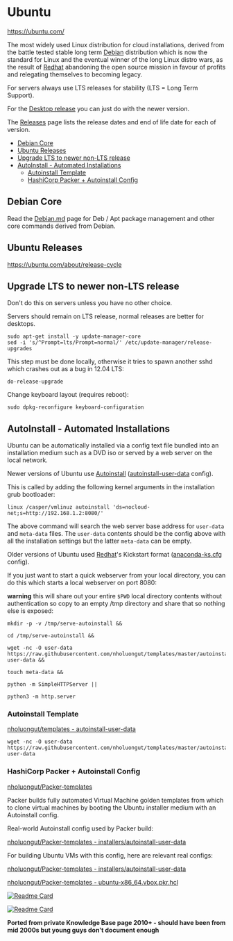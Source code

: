 # Ubuntu

<https://ubuntu.com/>

The most widely used Linux distribution for cloud installations, derived from the battle tested stable long term
[Debian](debian.md) distribution which is now the standard for Linux and the eventual winner of the long Linux distro
wars, as the result of [Redhat](redhat.md) abandoning the open source mission in favour of profits and relegating
themselves to becoming legacy.

For servers always use LTS releases for stability (LTS = Long Term Support).

For the [Desktop release](https://ubuntu.com/download/desktop) you can just do with the newer version.

The [Releases](https://wiki.ubuntu.com/Releases) page lists the release dates and end of life date for each of version.

<!-- INDEX_START -->

- [Debian Core](#debian-core)
- [Ubuntu Releases](#ubuntu-releases)
- [Upgrade LTS to newer non-LTS release](#upgrade-lts-to-newer-non-lts-release)
- [AutoInstall - Automated Installations](#autoinstall---automated-installations)
  - [Autoinstall Template](#autoinstall-template)
  - [HashiCorp Packer + Autoinstall Config](#hashicorp-packer--autoinstall-config)

<!-- INDEX_END -->

## Debian Core

Read the [Debian.md](debian.md) page for Deb / Apt package management and other core commands derived from Debian.

## Ubuntu Releases

<https://ubuntu.com/about/release-cycle>

## Upgrade LTS to newer non-LTS release

Don't do this on servers unless you have no other choice.

Servers should remain on LTS release, normal releases are better for desktops.

```shell
sudo apt-get install -y update-manager-core
sed -i 's/^Prompt=lts/Prompt=normal/' /etc/update-manager/release-upgrades
```

This step must be done locally, otherwise it tries to spawn another sshd which crashes out as a bug in 12.04 LTS:

```shell
do-release-upgrade
```

Change keyboard layout (requires reboot):

```shell
sudo dpkg-reconfigure keyboard-configuration
```

## AutoInstall - Automated Installations

Ubuntu can be automatically installed via a config text file bundled into an installation medium such as a DVD iso or
served by a web server on the local network.

Newer versions of Ubuntu use [Autoinstall](https://ubuntu.com/server/docs/install/autoinstall)
([autoinstall-user-data](https://github.com/nholuongut/Packer-templates/blob/master/installers/anaconda-ks.cfg) config).

This is called by adding the following kernel arguments in the installation grub bootloader:

```shell
linux /casper/vmlinuz autoinstall 'ds=nocloud-net;s=http://192.168.1.2:8080/'
```

The above command will search the web server base address for `user-data` and `meta-data` files.
The `user-data` contents should be the config above with all the installation settings
but the latter `meta-data` can be empty.

Older versions of Ubuntu used [Redhat](redhat.md)'s Kickstart format
([anaconda-ks.cfg](https://github.com/nholuongut/Packer-templates/blob/master/installers/anaconda-ks.cfg) config).

If you just want to start a quick webserver from your local directory, you can do this which starts a local webserver
on port 8080:

**warning** this will share out your entire `$PWD` local directory contents without authentication so copy to an empty
/tmp directory and share that so nothing else is exposed:

```shell
mkdir -p -v /tmp/serve-autoinstall &&

cd /tmp/serve-autoinstall &&

wget -nc -O user-data https://raw.githubusercontent.com/nholuongut/templates/master/autoinstall-user-data &&

touch meta-data &&

python -m SimpleHTTPServer ||

python3 -m http.server
```

### Autoinstall Template

[nholuongut/templates - autoinstall-user-data](https://github.com/nholuongut/templates/blob/master/autoinstall-user-data)

```shell
wget -nc -O user-data https://raw.githubusercontent.com/nholuongut/templates/master/autoinstall-user-data
```

### HashiCorp Packer + Autoinstall Config

[nholuongut/Packer-templates](https://github.com/nholuongut/Packer-templates)

Packer builds fully automated Virtual Machine golden templates from which to clone virtual machines by booting
the Ubuntu installer medium with an Autoinstall config.

Real-world Autoinstall config used by Packer build:

[nholuongut/Packer-templates - installers/autoinstall-user-data](https://github.com/nholuongut/Packer-templates/blob/master/installers/autoinstall-user-data)

For building Ubuntu VMs with this config, here are relevant real configs:

[nholuongut/Packer-templates - installers/autoinstall-user-data](https://github.com/nholuongut/Packer-templates/blob/master/installers/autoinstall-user-data)

[nholuongut/Packer-templates - ubuntu-x86_64.vbox.pkr.hcl](https://github.com/nholuongut/Packer-templates/blob/master/ubuntu-x86_64.vbox.pkr.hcl)

[![Readme Card](https://github-readme-stats.vercel.app/api/pin/?username=nholuongut&repo=Packer&theme=ambient_gradient&description_lines_count=3)](https://github.com/nholuongut/Packer)

[![Readme Card](https://github-readme-stats.vercel.app/api/pin/?username=nholuongut&repo=Templates&theme=ambient_gradient&description_lines_count=3)](https://github.com/nholuongut/templates)

**Ported from private Knowledge Base page 2010+ - should have been from mid 2000s but young guys don't document enough**
